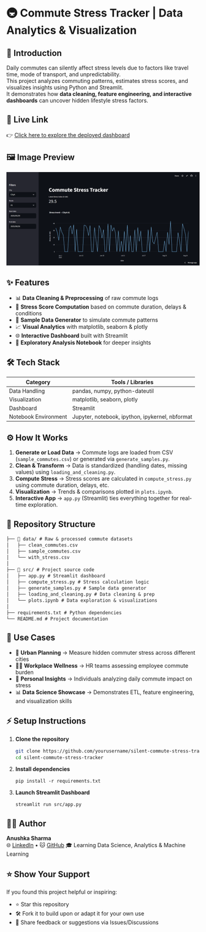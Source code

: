 # 🚇 Commute Stress Tracker | Data Analytics & Visualization  

## 📖 Introduction  
Daily commutes can silently affect stress levels due to factors like travel time, mode of transport, and unpredictability.  
This project analyzes commuting patterns, estimates stress scores, and visualizes insights using Python and Streamlit.  
It demonstrates how **data cleaning, feature engineering, and interactive dashboards** can uncover hidden lifestyle stress factors.  

## 🔗 Live Link  
👉 [Click here to explore the deployed dashboard](https://silentcommutestresstracker.streamlit.app/)  

## 🖼️ Image Preview  
<img src="Preview.png"> 

## ✨ Features  
- 📊 **Data Cleaning & Preprocessing** of raw commute logs  
- 🧮 **Stress Score Computation** based on commute duration, delays & conditions  
- 🧪 **Sample Data Generator** to simulate commute patterns  
- 📈 **Visual Analytics** with matplotlib, seaborn & plotly  
- 🌐 **Interactive Dashboard** built with Streamlit  
- 📓 **Exploratory Analysis Notebook** for deeper insights  

## 🛠️ Tech Stack  

| Category              | Tools / Libraries |
|-----------------------|-------------------|
| Data Handling         | pandas, numpy, python-dateutil |
| Visualization         | matplotlib, seaborn, plotly |
| Dashboard             | Streamlit |
| Notebook Environment  | Jupyter, notebook, ipython, ipykernel, nbformat |

## ⚙️ How It Works  
1. **Generate or Load Data** → Commute logs are loaded from CSV (`sample_commutes.csv`) or generated via `generate_samples.py`.  
2. **Clean & Transform** → Data is standardized (handling dates, missing values) using `loading_and_cleaning.py`.  
3. **Compute Stress** → Stress scores are calculated in `compute_stress.py` using commute duration, delays, etc.  
4. **Visualization** → Trends & comparisons plotted in `plots.ipynb`.  
5. **Interactive App** → `app.py` (Streamlit) ties everything together for real-time exploration.  

## 📂 Repository Structure  
```
├── 📁 data/ # Raw & processed commute datasets
│   ├── clean_commutes.csv
│   ├── sample_commutes.csv
│   └── with_stress.csv
│
├── 📁 src/ # Project source code
│   ├── app.py # Streamlit dashboard
│   ├── compute_stress.py # Stress calculation logic
│   ├── generate_samples.py # Sample data generator
│   ├── loading_and_cleaning.py # Data cleaning & prep
│   └── plots.ipynb # Data exploration & visualizations
│
├── requirements.txt # Python dependencies
└── README.md # Project documentation
```

## 🎯 Use Cases  
- 🚦 **Urban Planning** → Measure hidden commuter stress across different cities  
- 👩‍💻 **Workplace Wellness** → HR teams assessing employee commute burden  
- 📱 **Personal Insights** → Individuals analyzing daily commute impact on stress  
- 📊 **Data Science Showcase** → Demonstrates ETL, feature engineering, and visualization skills  

## ⚡ Setup Instructions  

1. **Clone the repository**  
   ```bash
   git clone https://github.com/yourusername/silent-commute-stress-tracker.git
   cd silent-commute-stress-tracker
   ```
2. **Install dependencies**
   ```
   pip install -r requirements.txt
   ```
4. **Launch Streamlit Dashboard**
   ```
   streamlit run src/app.py
   ```

## 🙋‍♀️ Author

**Anushka Sharma**  
🌐 [LinkedIn](https://www.linkedin.com/in/anushkasharma008/) • 🐱 [GitHub](https://github.com/Anushka-Sharma-008) 
🎓 Learning Data Science, Analytics & Machine Learning

## ⭐ Show Your Support

If you found this project helpful or inspiring:

- ⭐ Star this repository  
- 🛠️ Fork it to build upon or adapt it for your own use  
- 💬 Share feedback or suggestions via Issues/Discussions
